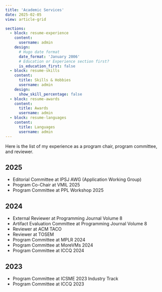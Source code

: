 ```yaml
---
title: 'Academic Services'
date: 2025-02-05
view: article-grid

sections:
  - block: resume-experience
    content:
      username: admin
    design:
      # Hugo date format
      date_format: 'January 2006'
      # Education or Experience section first?
      is_education_first: false
  - block: resume-skills
    content:
      title: Skills & Hobbies
      username: admin
    design:
      show_skill_percentage: false
  - block: resume-awards
    content:
      title: Awards
      username: admin
  - block: resume-languages
    content:
      title: Languages
      username: admin
---
```


Here is the list of my experience as a program chair, program committee, and reviewer.

## 2025

- Editorial Committee at IPSJ AWG (Application Working Group)
- Program Co-Chair at VMIL 2025
- Program Committee at PPL Workshop 2025

## 2024

- External Reviewer at Programming Journal Volume 8
- Artifact Evaluation Committee at Programming Journal Volume 8
- Reviewer at ACM TACO
- Reviewer at TOSEM
- Program Committee at MPLR 2024
- Program Committee at MoreVMs 2024
- Program Committee at ICCQ 2024

## 2023

- Program Committee at ICSME 2023 Industry Track
- Program Committee at ICCQ 2023
